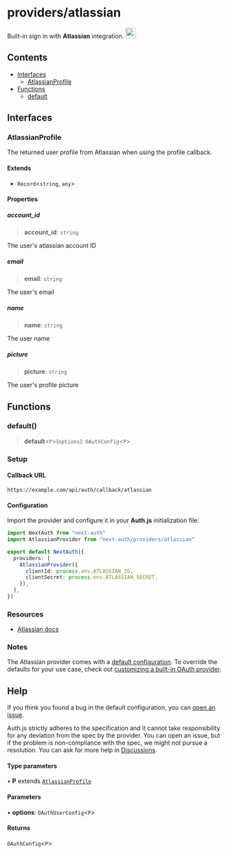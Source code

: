 # providers/atlassian

<div style={{display: "flex", justifyContent: "space-between", alignItems: "center"}}>
<span style={{fontSize: "1.35rem" }}>
 Built-in sign in with <b>Atlassian</b> integration.
</span>
<a href="https://www.atlassian.com/" style={{backgroundColor: "black", padding: "12px", borderRadius: "100%" }}>
  <img style={{display: "block"}} src="https://authjs.dev/img/providers/atlassian.svg" width="24" style={{ marginTop: "-3px"}} />
</a>
</div>

## Contents

- [Interfaces](atlassian.md#interfaces)
    - [AtlassianProfile](atlassian.md#atlassianprofile)
- [Functions](atlassian.md#functions)
    - [default](atlassian.md#default)

## Interfaces

### AtlassianProfile

The returned user profile from Atlassian when using the profile callback.

#### Extends

- `Record`\<`string`, `any`\>

#### Properties

##### account\_id

> **account\_id**: `string`

The user's atlassian account ID

##### email

> **email**: `string`

The user's email

##### name

> **name**: `string`

The user name

##### picture

> **picture**: `string`

The user's profile picture

## Functions

### default()

> **default**\<`P`\>(`options`): `OAuthConfig`\<`P`\>

### Setup

#### Callback URL
```
https://example.com/api/auth/callback/atlassian
```

#### Configuration

Import the provider and configure it in your **Auth.js** initialization file:

```ts title="pages/api/auth/[...nextauth].ts"
import NextAuth from "next-auth"
import AtlassianProvider from "next-auth/providers/atlassian"

export default NextAuth({
  providers: [
    AtlassianProvider({
      clientId: process.env.ATLASSIAN_ID,
      clientSecret: process.env.ATLASSIAN_SECRET,
    }),
  ],
})
```

### Resources

- [Atlassian docs](https://developer.atlassian.com/server/jira/platform/oauth/)

### Notes

The Atlassian provider comes with a [default configuration](https://github.com/nextauthjs/next-auth/blob/main/packages/core/src/providers/atlassian.ts). To override the defaults for your use case, check out [customizing a built-in OAuth provider](https://authjs.dev/guides/providers/custom-provider#override-default-options).

## Help

If you think you found a bug in the default configuration, you can [open an issue](https://authjs.dev/new/provider-issue).

Auth.js strictly adheres to the specification and it cannot take responsibility for any deviation from
the spec by the provider. You can open an issue, but if the problem is non-compliance with the spec,
we might not pursue a resolution. You can ask for more help in [Discussions](https://authjs.dev/new/github-discussions).

#### Type parameters

• **P** extends [`AtlassianProfile`](atlassian.md#atlassianprofile)

#### Parameters

• **options**: `OAuthUserConfig`\<`P`\>

#### Returns

`OAuthConfig`\<`P`\>

